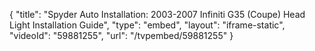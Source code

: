 {
    "title": "Spyder Auto Installation: 2003-2007 Infiniti G35 (Coupe) Head Light Installation Guide",
    "type": "embed",
    "layout": "iframe-static",
    "videoId": "59881255",
    "url": "\/tvpembed\/59881255"
}